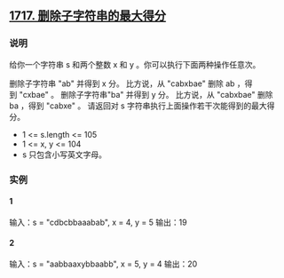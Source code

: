 ## [1717. 删除子字符串的最大得分](https://leetcode-cn.com/problems/maximum-score-from-removing-substrings/)

### 说明
给你一个字符串 s 和两个整数 x 和 y 。你可以执行下面两种操作任意次。

删除子字符串 "ab" 并得到 x 分。
比方说，从 "cabxbae" 删除 ab ，得到 "cxbae" 。
删除子字符串"ba" 并得到 y 分。
比方说，从 "cabxbae" 删除 ba ，得到 "cabxe" 。
请返回对 s 字符串执行上面操作若干次能得到的最大得分。

* 1 <= s.length <= 105
* 1 <= x, y <= 104
* s 只包含小写英文字母。

### 实例
#### 1
输入：s = "cdbcbbaaabab", x = 4, y = 5
输出：19

#### 2
输入：s = "aabbaaxybbaabb", x = 5, y = 4
输出：20